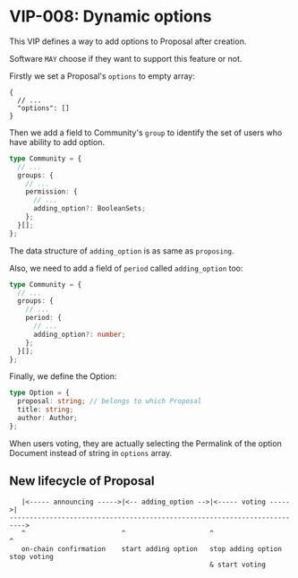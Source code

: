 # VIP-008: Dynamic options

This VIP defines a way to add options to Proposal after creation.

Software `MAY` choose if they want to support this feature or not.

Firstly we set a Proposal's `options` to empty array:

```jsonc
{
  // ...
  "options": []
}
```

Then we add a field to Community's `group` to identify the set of users who have ability to add option.

```ts
type Community = {
  // ...
  groups: {
    // ...
    permission: {
      // ...
      adding_option?: BooleanSets;
    };
  }[];
};
```

The data structure of `adding_option` is as same as `proposing`.

Also, we need to add a field of `period` called `adding_option` too:

```ts
type Community = {
  // ...
  groups: {
    // ...
    period: {
      // ...
      adding_option?: number;
    };
  }[];
};
```

Finally, we define the Option:

```ts
type Option = {
  proposal: string; // belongs to which Proposal
  title: string;
  author: Author;
};
```

When users voting, they are actually selecting the Permalink of the option Document instead of string in `options` array.

## New lifecycle of Proposal

```
   |<----- announcing ----->|<-- adding_option -->|<----- voting ----->|
-------------------------------------------------------------------------->
   ^                        ^                     ^                    ^
   on-chain confirmation    start adding option   stop adding option   stop voting
                                                  & start voting
```
